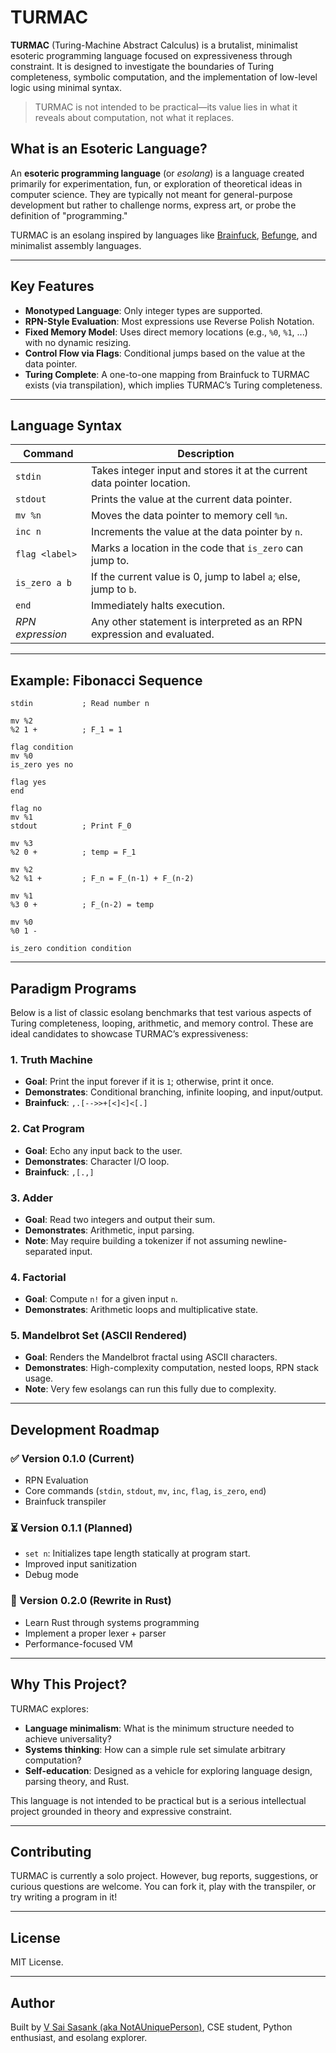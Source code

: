 # TURMAC

**TURMAC** (Turing-Machine Abstract Calculus) is a brutalist, minimalist esoteric programming language focused on expressiveness through constraint. It is designed to investigate the boundaries of Turing completeness, symbolic computation, and the implementation of low-level logic using minimal syntax.

> TURMAC is not intended to be practical—its value lies in what it reveals about computation, not what it replaces.

## What is an Esoteric Language?

An **esoteric programming language** (or *esolang*) is a language created primarily for experimentation, fun, or exploration of theoretical ideas in computer science. They are typically not meant for general-purpose development but rather to challenge norms, express art, or probe the definition of "programming."

TURMAC is an esolang inspired by languages like [Brainfuck](https://esolangs.org/wiki/Brainfuck), [Befunge](https://esolangs.org/wiki/Befunge), and minimalist assembly languages.

---

## Key Features

- **Monotyped Language**: Only integer types are supported.
- **RPN-Style Evaluation**: Most expressions use Reverse Polish Notation.
- **Fixed Memory Model**: Uses direct memory locations (e.g., `%0`, `%1`, ...) with no dynamic resizing.
- **Control Flow via Flags**: Conditional jumps based on the value at the data pointer.
- **Turing Complete**: A one-to-one mapping from Brainfuck to TURMAC exists (via transpilation), which implies TURMAC’s Turing completeness.

---

## Language Syntax

| Command      | Description |
|--------------|-------------|
| `stdin`      | Takes integer input and stores it at the current data pointer location. |
| `stdout`     | Prints the value at the current data pointer. |
| `mv %n`      | Moves the data pointer to memory cell `%n`. |
| `inc n`      | Increments the value at the data pointer by `n`. |
| `flag <label>` | Marks a location in the code that `is_zero` can jump to. |
| `is_zero a b` | If the current value is 0, jump to label `a`; else, jump to `b`. |
| `end`        | Immediately halts execution. |
| _RPN expression_ | Any other statement is interpreted as an RPN expression and evaluated. |

---

## Example: Fibonacci Sequence

```turmac
stdin           ; Read number n

mv %2
%2 1 +          ; F_1 = 1

flag condition
mv %0
is_zero yes no

flag yes
end

flag no
mv %1
stdout          ; Print F_0

mv %3
%2 0 +          ; temp = F_1

mv %2
%2 %1 +         ; F_n = F_(n-1) + F_(n-2)

mv %1
%3 0 +          ; F_(n-2) = temp

mv %0
%0 1 -

is_zero condition condition
````

---

## Paradigm Programs

Below is a list of classic esolang benchmarks that test various aspects of Turing completeness, looping, arithmetic, and memory control. These are ideal candidates to showcase TURMAC’s expressiveness:

### 1. **Truth Machine**

* **Goal**: Print the input forever if it is `1`; otherwise, print it once.
* **Demonstrates**: Conditional branching, infinite looping, and input/output.
* **Brainfuck**: `,.[-->>+[<]<]<[.]`

### 2. **Cat Program**

* **Goal**: Echo any input back to the user.
* **Demonstrates**: Character I/O loop.
* **Brainfuck**: `,[.,]`

### 3. **Adder**

* **Goal**: Read two integers and output their sum.
* **Demonstrates**: Arithmetic, input parsing.
* **Note**: May require building a tokenizer if not assuming newline-separated input.

### 4. **Factorial**

* **Goal**: Compute `n!` for a given input `n`.
* **Demonstrates**: Arithmetic loops and multiplicative state.

### 5. **Mandelbrot Set (ASCII Rendered)**

* **Goal**: Renders the Mandelbrot fractal using ASCII characters.
* **Demonstrates**: High-complexity computation, nested loops, RPN stack usage.
* **Note**: Very few esolangs can run this fully due to complexity.

---

## Development Roadmap

### ✅ Version 0.1.0 (Current)

* RPN Evaluation
* Core commands (`stdin`, `stdout`, `mv`, `inc`, `flag`, `is_zero`, `end`)
* Brainfuck transpiler

### ⏳ Version 0.1.1 (Planned)

* `set n`: Initializes tape length statically at program start.
* Improved input sanitization
* Debug mode

### 🚧 Version 0.2.0 (Rewrite in Rust)

* Learn Rust through systems programming
* Implement a proper lexer + parser
* Performance-focused VM

---

## Why This Project?

TURMAC explores:

* **Language minimalism**: What is the minimum structure needed to achieve universality?
* **Systems thinking**: How can a simple rule set simulate arbitrary computation?
* **Self-education**: Designed as a vehicle for exploring language design, parsing theory, and Rust.

This language is not intended to be practical but is a serious intellectual project grounded in theory and expressive constraint.

---

## Contributing

TURMAC is currently a solo project. However, bug reports, suggestions, or curious questions are welcome. You can fork it, play with the transpiler, or try writing a program in it!

---

## License

MIT License.

---

## Author

Built by [V Sai Sasank (aka NotAUniquePerson)](https://github.com/imsasankvindamuri), CSE student, Python enthusiast, and esolang explorer.

